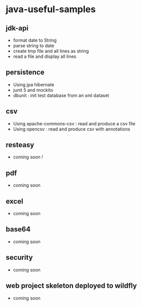 # java-useful-samples
jdk-api
-------
- format date to String 
- parse string to date
- create tmp file and all lines as string
- read a file and display all lines

persistence
----
- Using jpa hibernate  
- junit 5 and mockito 
- dbunit : init test database from an xml dataset

csv
----
- Using apache-commons-csv : read and produce a csv file
- Using opencsv : read and produce csv with annotations

resteasy
----
- coming soon !

pdf
---
- coming soon

excel
----
- coming soon

base64
----
- coming soon

security
---
- coming soon

web project skeleton deployed to wildfly
---
- coming soon


